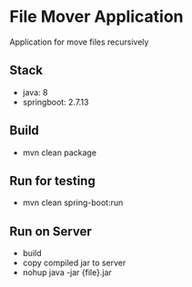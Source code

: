 # File Mover Application
Application for move files recursively

## Stack
- java: 8
- springboot: 2.7.13

## Build
- mvn clean package

## Run for testing
- mvn clean spring-boot:run

## Run on Server
- build
- copy compiled jar to server
- nohup java -jar {file}.jar